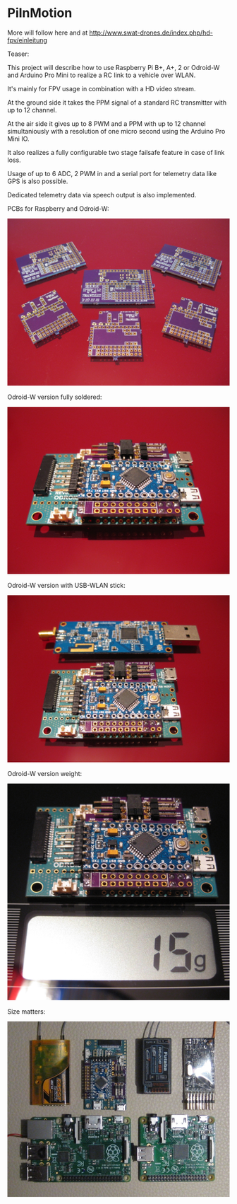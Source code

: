 PiInMotion
==========

More will follow here and at http://www.swat-drones.de/index.php/hd-fpv/einleitung


Teaser:

This project will describe how to use Raspberry Pi B+, A+, 2 or Odroid-W and Arduino Pro Mini to realize a RC link to a vehicle over WLAN.

It's mainly for FPV usage in combination with a HD video stream.

At the ground side it takes the PPM signal of a standard RC transmitter with up to 12 channel.

At the air side it gives up to 8 PWM and a PPM with up to 12 channel simultaniously with a resolution of one micro second using the Arduino Pro Mini IO.

It also realizes a fully configurable two stage failsafe feature in case of link loss.

Usage of up to 6 ADC, 2 PWM in and a serial port for telemetry data like GPS is also possible.

Dedicated telemetry data via speech output is also implemented.


PCBs for Raspberry and Odroid-W:

![for Odroid-W](https://github.com/JR63/PiInMotion/blob/master/doc/pic/PiInMotionShields.jpg)


Odroid-W version fully soldered:

![for Odroid-W](https://github.com/JR63/PiInMotion/blob/master/doc/pic/PiInMotion003.jpg)


Odroid-W version with USB-WLAN stick:

![for Odroid-W](https://github.com/JR63/PiInMotion/blob/master/doc/pic/PiInMotion004.jpg)


Odroid-W version weight:

![for Odroid-W](https://github.com/JR63/PiInMotion/blob/master/doc/pic/PiInMotion005.jpg)


Size matters:

![for Odroid-W](https://github.com/JR63/PiInMotion/blob/master/doc/pic/PiInMotion006.jpg)
